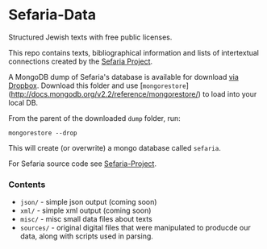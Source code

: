 Sefaria-Data
============

Structured Jewish texts with free public licenses.

This repo contains texts, bibliographical information and lists of intertextual connections created by the [Sefaria Project](http://www.sefaria.org).

A MongoDB dump of Sefaria's database is available for download [via Dropbox](https://www.dropbox.com/sh/z5xdi4b7725ems5/AI4Jyg0xcY). Download this folder and use [`mongorestore`] (http://docs.mongodb.org/v2.2/reference/mongorestore/) to load into your local DB.

From the parent of the downloaded `dump` folder, run:

    mongorestore --drop

This will create (or overwrite) a mongo database called `sefaria`.

For Sefaria source code see [Sefaria-Project](https://github.com/blockspeiser/Sefaria-Project).

### Contents

* `json/` - simple json output (coming soon)
*  `xml/` - simple xml output (coming soon)
*  `misc/` - misc small data files about texts
*  `sources/` - original digital files that were manipulated to producde our data, along with scripts used in parsing.

